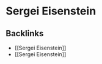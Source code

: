 # Sergei Eisenstein



<a id="org0cdc52f"></a>

## Backlinks

-   [[Sergei Eisenstein]]
-   [[Sergei Eisenstein]]
